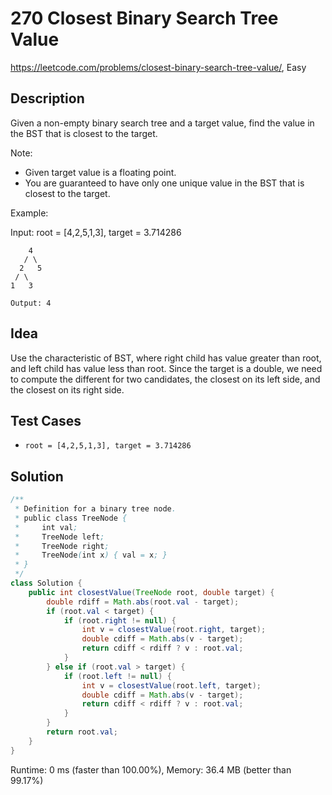 # 270 Closest Binary Search Tree Value

<https://leetcode.com/problems/closest-binary-search-tree-value/>, Easy

## Description

Given a non-empty binary search tree and a target value, find the value in the BST that is closest to the target.

Note:

- Given target value is a floating point.
- You are guaranteed to have only one unique value in the BST that is closest to the target.

Example:

Input: root = [4,2,5,1,3], target = 3.714286

```
    4
   / \
  2   5
 / \
1   3

Output: 4
```

## Idea

Use the characteristic of BST, where right child has value greater than root,
and left child has value less than root. Since the target is a double, we need
to compute the different for two candidates, the closest on its left side, and
the closest on its right side.

## Test Cases

- `root = [4,2,5,1,3], target = 3.714286`

## Solution

```java
/**
 * Definition for a binary tree node.
 * public class TreeNode {
 *     int val;
 *     TreeNode left;
 *     TreeNode right;
 *     TreeNode(int x) { val = x; }
 * }
 */
class Solution {
    public int closestValue(TreeNode root, double target) {
        double rdiff = Math.abs(root.val - target);
        if (root.val < target) {
            if (root.right != null) {
                int v = closestValue(root.right, target);
                double cdiff = Math.abs(v - target);
                return cdiff < rdiff ? v : root.val;
            }
        } else if (root.val > target) {
            if (root.left != null) {
                int v = closestValue(root.left, target);
                double cdiff = Math.abs(v - target);
                return cdiff < rdiff ? v : root.val;
            }
        }
        return root.val;
    }
}
```

Runtime: 0 ms (faster than 100.00%), Memory: 36.4 MB (better than 99.17%)
